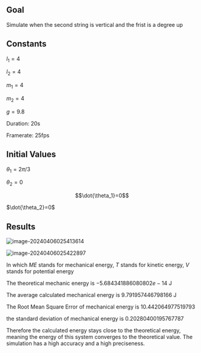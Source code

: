 ## Goal

Simulate when the second string is vertical and the frist is a degree up

## Constants

$l_1 = 4$

$l_2 = 4$

$m_1 = 4$

$m_2 = 4$

$g = 9.8$

Duration: $20$s

Framerate: $25$fps

## Initial Values

$\theta_1=2\pi/3$

$\theta_2=0$

$$\dot{\theta_1}=0$$ 

$\dot{\theta_2}=0$

## Results

![image-20240406025413614](C:\Users\33779\AppData\Roaming\Typora\typora-user-images\image-20240406025413614.png)

![image-20240406025422897](C:\Users\33779\AppData\Roaming\Typora\typora-user-images\image-20240406025422897.png)

In which $ME$ stands for mechanical energy, $T$ stands for kinetic energy, $V$ stands for potential energy





The theoretical mechanic energy is $-5.684341886080802e-14$ J 

The average calculated mechanical energy is $9.791957446798166$ J

The Root Mean Square Error of mechanical energy is $10.442064977519793$

the standard deviation of mechanical energy is  $0.20280400195767787$



Therefore the calculated energy stays close to the theoretical energy, meaning the energy of this system converges to the theoretical value. The simulation has a high accuracy and a high preciseness. 